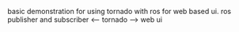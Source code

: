 
basic demonstration for using tornado with ros for web based ui.
ros publisher and subscriber <-- tornado --> web ui
